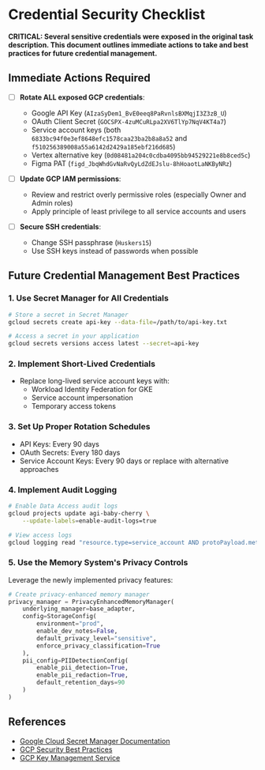 # Credential Security Checklist

**CRITICAL: Several sensitive credentials were exposed in the original task description. This document outlines immediate actions to take and best practices for future credential management.**

## Immediate Actions Required

- [ ] **Rotate ALL exposed GCP credentials**:
  - Google API Key (`AIzaSyDem1_BvE0eeq8PaRvnlsBXMqjI3Z3zB_U`)
  - OAuth Client Secret (`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`)
  - Service account keys (both `6833bc94f0e3ef8648efc1578caa23ba2b8a8a52` and `f510256389008a55a6142d2429a185ebf216d685`)
  - Vertex alternative key (`0d08481a204c0cdba4095bb94529221e8b8ced5c`)
  - Figma PAT (`figd_JbqWhdGvNaRvQyLdZdEJslu-8hHoaotLaNKByNRz`)

- [ ] **Update GCP IAM permissions**:
  - Review and restrict overly permissive roles (especially Owner and Admin roles)
  - Apply principle of least privilege to all service accounts and users

- [ ] **Secure SSH credentials**:
  - Change SSH passphrase (`Huskers15`)
  - Use SSH keys instead of passwords when possible

## Future Credential Management Best Practices

### 1. Use Secret Manager for All Credentials

```bash
# Store a secret in Secret Manager
gcloud secrets create api-key --data-file=/path/to/api-key.txt

# Access a secret in your application
gcloud secrets versions access latest --secret=api-key
```

### 2. Implement Short-Lived Credentials

- Replace long-lived service account keys with:
  - Workload Identity Federation for GKE
  - Service account impersonation
  - Temporary access tokens

### 3. Set Up Proper Rotation Schedules

- API Keys: Every 90 days
- OAuth Secrets: Every 180 days
- Service Account Keys: Every 90 days or replace with alternative approaches

### 4. Implement Audit Logging

```bash
# Enable Data Access audit logs
gcloud projects update agi-baby-cherry \
    --update-labels=enable-audit-logs=true

# View access logs
gcloud logging read "resource.type=service_account AND protoPayload.methodName=ServiceAccountKeyService.CreateServiceAccountKey"
```

### 5. Use the Memory System's Privacy Controls

Leverage the newly implemented privacy features:

```python
# Create privacy-enhanced memory manager
privacy_manager = PrivacyEnhancedMemoryManager(
    underlying_manager=base_adapter,
    config=StorageConfig(
        environment="prod",
        enable_dev_notes=False,
        default_privacy_level="sensitive",
        enforce_privacy_classification=True
    ),
    pii_config=PIIDetectionConfig(
        enable_pii_detection=True,
        enable_pii_redaction=True,
        default_retention_days=90
    )
)
```

## References

- [Google Cloud Secret Manager Documentation](https://cloud.google.com/secret-manager/docs)
- [GCP Security Best Practices](https://cloud.google.com/security/best-practices)
- [GCP Key Management Service](https://cloud.google.com/kms/docs)

